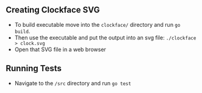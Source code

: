 ## Creating Clockface SVG
- To build executable move into the `clockface/` directory and run `go build`.
- Then use the executable and put the output into an svg file: `./clockface > clock.svg`
- Open that SVG file in a web browser

## Running Tests
- Navigate to the `/src` directory and run `go test`